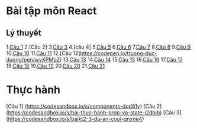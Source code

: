 # Bài tập môn React
## Lý thuyết
1.[Câu 1](https://codesandbox.io/s/cau-1-o8dh2f)
2.[Câu 2]
3.[Câu 3](https://codesandbox.io/s/cau-3-qlhgee)
4.[câu 4]
5.[Câu 5](https://codepen.io/truong-duc-duong/pen/xxzyWwe)
6.[Câu 6](https://codepen.io/truong-duc-duong/pen/GRGYxoq)
7.[Câu 7](https://codesandbox.io/s/cau-7-dl3diq)
8.[Câu 8](https://codesandbox.io/s/cau8-y7kdsd)
9.[Câu 9](https://codepen.io/truong-duc-duong/pen/MWXOywe)
10.[Câu 10](https://codepen.io/truong-duc-duong/pen/bGKqpNa)
11.[Câu 11](https://codepen.io/truong-duc-duong/pen/ExRWPMJ)
12.[Câu 12]https://codepen.io/truong-duc-duong/pen/wvXPMbZ)
13.[Câu 13](https://codepen.io/truong-duc-duong/pen/abKLGEp)
14.[Câu 14](https://codepen.io/truong-duc-duong/pen/wvXPGvL)
15.[Câu 15](https://codepen.io/truong-duc-duong/pen/RwJjrYy)
16.[Câu 16](https://codepen.io/truong-duc-duong/pen/OJEvdLx)
17.[Câu 17](https://codepen.io/truong-duc-duong/pen/oNyoxqQ)
18.[Câu 18](https://codesandbox.io/s/bai18-6mb1ln)
19.[Câu 19](https://codesandbox.io/s/cau19-2pu28c)
20.[Câu 20](https://codesandbox.io/s/bai20-hb5889)
21.[Câu 21](https://codesandbox.io/s/bai21-mixz5g)
# Thực hành
[Câu 1] (https://codesandbox.io/s/components-dqd81y)
[Câu 2] (https://codesandbox.io/s/bai-thuc-hanh-prop-va-state-j2dbib)
[Câu 3] (https://codesandbox.io/s/baikt2-3-du-an-cuoi-gnxne4)
